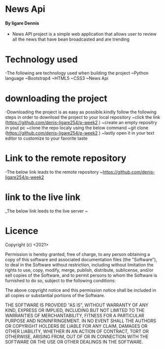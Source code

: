 # News Api
#### By ligare Dennis
- News API project is a simple web application that allows user to review all the news that have bean broadcasted and are trending
# Technology used
-The following are technology used when building the project
   ~Python language
   ~Bootstrap4
   ~HTML5
   ~CSS3
   ~News Api
# downloading the project
 -Downloading the project is as easy as possible.kindly follow the following steps in order to download the project to your local repository 
   ~click the link (https://github.com/denis-ligare254/p-week2.) 
   ~create an empty repositry in yout pc 
   ~clone the repo localy using the below command 
   ~git clone (https://github.com/denis-ligare254/p-week2.) 
   ~lastly open it in your text editor to customize to your favorite taste
# Link to the remote repository
 -The below link leads to the remote repository 
    ~https://github.com/denis-ligare254/p-week2
   
# link to the live link
 _The below link leeds to the live server
    ~

# Licence
 Copyright (c) <2021> <Ligare Dennis>

Permission is hereby granted, free of charge, to any person obtaining a copy
of this software and associated documentation files (the "Software"), to deal
in the Software without restriction, including without limitation the rights
to use, copy, modify, merge, publish, distribute, sublicense, and/or sell
copies of the Software, and to permit persons to whom the Software is
furnished to do so, subject to the following conditions:

The above copyright notice and this permission notice shall be included in all
copies or substantial portions of the Software.

THE SOFTWARE IS PROVIDED "AS IS", WITHOUT WARRANTY OF ANY KIND, EXPRESS OR
IMPLIED, INCLUDING BUT NOT LIMITED TO THE WARRANTIES OF MERCHANTABILITY,
FITNESS FOR A PARTICULAR PURPOSE AND NONINFRINGEMENT. IN NO EVENT SHALL THE
AUTHORS OR COPYRIGHT HOLDERS BE LIABLE FOR ANY CLAIM, DAMAGES OR OTHER
LIABILITY, WHETHER IN AN ACTION OF CONTRACT, TORT OR OTHERWISE, ARISING FROM,
OUT OF OR IN CONNECTION WITH THE SOFTWARE OR THE USE OR OTHER DEALINGS IN THE
SOFTWARE.


 

